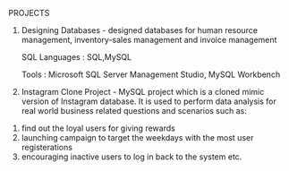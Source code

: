 PROJECTS

1. Designing Databases - designed databases for human resource management, inventory-sales management and invoice management 

   SQL Languages : SQL,MySQL
   
   Tools         : Microsoft SQL Server Management Studio, MySQL Workbench
   
2. Instagram Clone Project - MySQL project which is a cloned mimic version of Instagram database. It is used to perform data analysis for real world business related questions and    scenarios such as:

1) find out the loyal users for giving rewards
2) launching campaign to target the weekdays with the most user registerations
3) encouraging inactive users to log in back to the system etc.
   
